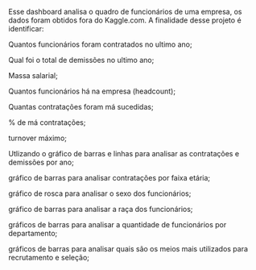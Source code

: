 Esse dashboard analisa o quadro de funcionários de uma empresa, os dados foram obtidos fora do Kaggle.com.
 A finalidade desse projeto é identificar:
 
 Quantos funcionários foram contratados no ultimo ano;
 
 Qual foi o total de demissões no ultimo ano;
 
 Massa salarial;
 
 Quantos funcionários há na empresa (headcount);
 
 Quantas contratações foram má sucedidas;
 
 % de má contratações;
 
 turnover máximo;
 
 Utlizando o gráfico de barras e linhas para analisar as contratações e demissões por ano;
 
 gráfico de barras para analisar contratações por faixa etária;
 
 gráfico de rosca para analisar o sexo dos funcionários;
 
 gráfico de barras para analisar a raça dos funcionários;
 
 gráficos de barras para analisar a quantidade de funcionários por departamento;
 
 gráficos de barras para analisar quais são os meios mais utilizados para recrutamento e seleção;
